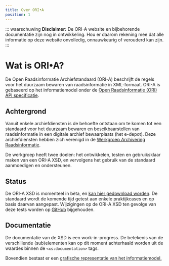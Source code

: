 ```yaml
---
title: Over ORI•A
position: 1
---
```


::: waarschuwing
**Disclaimer:** De ORI-A website en bijbehorende documentatie zijn nog in ontwikkeling. Hou er daarom rekening mee dat alle informatie op deze website onvolledig, onnauwkeurig of verouderd kan zijn.
:::

# Wat is ORI•A?

De Open Raadsinformatie Archiefstandaard (ORI-A) beschrijft de regels voor het duurzaam bewaren van raadsinformatie in XML-formaat. ORI-A is gebaseerd op het informatiemodel onder de [Open Raadsinformatie (ORI) API specificatie](https://github.com/VNG-Realisatie/ODS-Open-Raadsinformatie).

## Achtergrond

Vanuit enkele archiefdiensten is de behoefte ontstaan om te komen tot een standaard voor het duurzaam bewaren en bescikbaarstellen van raadsinformatie in een digitale archief bewaarplaats (het e-depot). Deze archiefdiensten hebben zich verenigd in de [Werkgroep Archivering Raadsinformatie](colofon).

De werkgroep heeft twee doelen: het ontwikkelen, testen en gebruiksklaar maken van een ORI-A XSD, en vervolgens het gebruik van de standaard aanmoedigen en ondersteunen.

## Status

De ORI-A XSD is momenteel in bèta, en [kan hier gedownload worden](https://github.com/Regionaal-Archief-Rivierenland/ORI-XSD/releases). De standaard wordt de komende tijd getest aan enkele praktijkcases en op basis daarvan aangepast. Wijzigingen op de ORI-A XSD ten gevolge van deze tests worden op [GitHub](https://github.com/Regionaal-Archief-Rivierenland/ORI-A-XSD) bijgehouden.

## Documentatie

De documentatie van de XSD is een work-in-progress. De betekenis van de verschillende (sub)elementen kan op dit moment achterhaald worden uit de waardes binnen de `<xs:documentation>` tags.

Bovendien bestaat er een [grafische representatie van het informatiemodel.](ORI-A-diagram.pdf)
